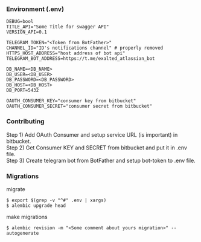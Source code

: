 ### Environment (.env)
```shell
DEBUG=bool
TITLE_API="Some Title for swagger API"
VERSION_API=0.1

TELEGRAM_TOKEN="<Token from BotFather>"
CHANNEL_ID="ID's notifications channel" # properly removed
HTTPS_HOST_ADDRESS="host address of bot api"
TELEGRAM_BOT_ADDRESS=https://t.me/exalted_atlassian_bot

DB_NAME=<DB_NAME>
DB_USER=<DB_USER>
DB_PASSWORD=<DB_PASSWORD>
DB_HOST=<DB_HOST>
DB_PORT=5432

OAUTH_CONSUMER_KEY="consumer key from bitbucket"
OAUTH_CONSUMER_SECRET="consumer secret from bitbucket"
```

### Contributing
Step 1) Add OAuth Consumer and setup service URL (is important) in bitbucket. <br>
Step 2) Get Consumer KEY and SECRET from bitbucket and put it in .env file. <br>
Step 3) Create telegram bot from BotFather and setup bot-token to .env file. <br>


### Migrations
migrate
```shell
$ export $(grep -v "^#" .env | xargs)
$ alembic upgrade head
```

make migrations
```shell
$ alembic revision -m "<Some comment about yours migration>" --autogenerate
```